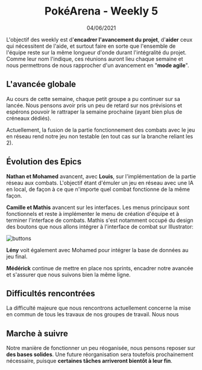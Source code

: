 # <center>PokéArena - Weekly 5</center>

<center>04/06/2021</center>

L'objectif des weekly est d'**encadrer l'avancement du projet**, d'**aider** ceux qui nécessitent de l'aide, et surtout faire en sorte que l'ensemble de l'équipe reste sur la même longueur d'onde durant l'intégralité du projet. Comme leur nom l'indique, ces réunions auront lieu chaque semaine et nous permettrons de nous rapprocher d'un avancement en "**mode agile**".

## L'avancée globale

Au cours de cette semaine, chaque petit groupe a pu continuer sur sa lancée. Nous pensons avoir pris un peu de retard sur nos prévisions et espérons pouvoir le rattraper la semaine prochaine (ayant bien plus de créneaux dédiés).

Actuellement, la fusion de la partie fonctionnement des combats avec le jeu en réseau rend notre jeu non testable (en tout cas sur la branche reliant les 2).

## Évolution des Epics

**Nathan et Mohamed** avancent, avec **Louis**, sur l'implémentation de la partie réseau aux combats. L'objectif étant d'émuler un jeu en réseau avec une IA en local, de façon à ce que n'importe quel combat fonctionne de la même façon.

**Camille et Mathis** avancent sur les interfaces. Les menus principaux sont fonctionnels et reste à implémenter le menu de création d'équipe et à terminer l'interface de combats. Mathis s'est notamment occupé du design des boutons que nous allons intégrer à l'interface de combat sur Illustrator:

![buttons](https://i.ibb.co/tbW2qgr/buttons.png)

**Lény** voit également avec Mohamed pour intégrer la base de données au jeu final.

**Médérick** continue de mettre en place nos sprints, encadrer notre avancée et s'assurer que nous suivons bien la même ligne.

## Difficultés rencontrées

La difficulté majeure que nous rencontrons actuellement concerne la mise en commun de tous les travaux de nos groupes de travail. Nous nous 

## Marche à suivre

Notre manière de fonctionner un peu réoganisée, nous pensons reposer sur **des bases solides**. Une future réorganisation sera toutefois prochainement nécessaire, puisque **certaines tâches arriveront bientôt à leur fin**. 

